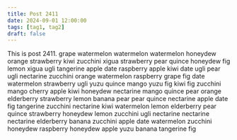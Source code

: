 ```yaml
---
title: Post 2411
date: 2024-09-01 12:00:00
tags: [tag1, tag2]
draft: false
---
```

This is post 2411.
grape
watermelon
watermelon
watermelon
honeydew
orange
strawberry
kiwi
zucchini
xigua
strawberry
pear
quince
honeydew
fig
lemon
xigua
ugli
tangerine
apple
date
raspberry
apple
kiwi
date
ugli
pear
ugli
nectarine
zucchini
orange
watermelon
raspberry
grape
fig
date
watermelon
strawberry
ugli
yuzu
quince
mango
yuzu
fig
kiwi
fig
zucchini
mango
cherry
apple
kiwi
honeydew
nectarine
mango
quince
pear
orange
elderberry
strawberry
lemon
banana
pear
pear
quince
nectarine
apple
date
fig
tangerine
zucchini
nectarine
kiwi
watermelon
lemon
elderberry
pear
quince
strawberry
honeydew
lemon
zucchini
ugli
nectarine
nectarine
nectarine
elderberry
banana
zucchini
apple
date
watermelon
zucchini
honeydew
raspberry
honeydew
apple
yuzu
banana
tangerine
fig
